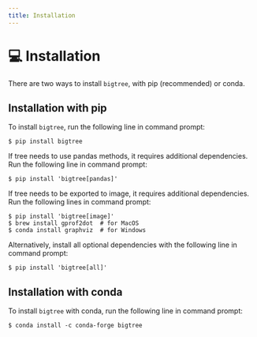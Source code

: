 ```yaml
---
title: Installation
---
```


# 💻 Installation

There are two ways to install `bigtree`, with pip (recommended) or conda.

## Installation with pip

To install `bigtree`, run the following line in command prompt:

```console
$ pip install bigtree
```

If tree needs to use pandas methods, it requires additional dependencies.
Run the following line in command prompt:

```console
$ pip install 'bigtree[pandas]'
```

If tree needs to be exported to image, it requires additional dependencies.
Run the following lines in command prompt:

```console
$ pip install 'bigtree[image]'
$ brew install gprof2dot  # for MacOS
$ conda install graphviz  # for Windows
```

Alternatively, install all optional dependencies with the following line in command prompt:

```console
$ pip install 'bigtree[all]'
```

## Installation with conda

To install `bigtree` with conda, run the following line in command prompt:

```console
$ conda install -c conda-forge bigtree
```
